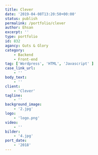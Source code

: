 ```yaml
---
title: Clever
date: '2019-04-08T13:20:50+00:00'
status: publish
permalink: /portfolio/clever
author: Ehsan
excerpt: ''
type: portfolio
id: 832
agancy: Guts & Glory
category:
    - Backend
    - Front-end
tag: ['Wordpress', 'HTML', 'Javascript' ]
case_link_url:
    - ''
body_text:
    - ''
client:
    - 'Clever'
tagline:
    - ''
background_image:
    - '2.jpg'
logo:
    - 'logo.png'
video:
    - ''
bilder:
    - '4.jpg'
port_date:
    - '2018'
---
```

